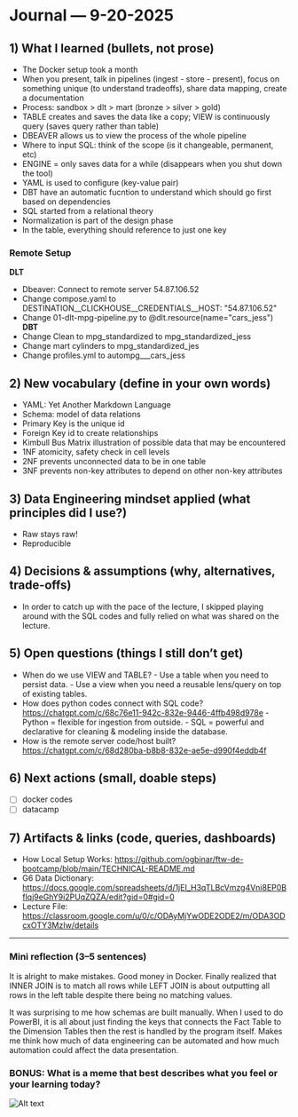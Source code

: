 # Journal — 9-20-2025

## 1) What I learned (bullets, not prose)
- The Docker setup took a month
- When you present, talk in pipelines (ingest - store - present), focus on something unique (to understand tradeoffs), share data mapping, create a documentation
- Process: sandbox > dlt > mart (bronze > silver > gold)
- TABLE creates and saves the data like a copy; VIEW is continuously query (saves query rather than table)
- DBEAVER allows us to view the process of the whole pipeline
- Where to input SQL: think of the scope (is it changeable, permanent, etc)
- ENGINE = only saves data for a while (disappears when you shut down the tool)
- YAML is used to configure (key-value pair)
- DBT have an automatic fucntion to understand which should go first based on dependencies
- SQL started from a relational theory
- Normalization is part of the design phase
- In the table, everything should reference to just one key

### Remote Setup
**DLT**
- Dbeaver: Connect to remote server 54.87.106.52
- Change compose.yaml to DESTINATION__CLICKHOUSE__CREDENTIALS__HOST:       "54.87.106.52"
- Change 01-dlt-mpg-pipeline.py to @dlt.resource(name="cars_jess")
**DBT**
- Change Clean to mpg_standardized to mpg_standardized_jess
- Change mart cylinders to mpg_standardized_jes
- Change profiles.yml to autompg___cars_jess

## 2) New vocabulary (define in your own words)
- YAML: Yet Another Markdown Language
- Schema: model of data relations
- Primary Key is the unique id
- Foreign Key id to create relationships
- Kimbull Bus Matrix illustration of possible data that may be encountered
- 1NF atomicity, safety check in cell levels
- 2NF prevents unconnected data to be in one table
- 3NF prevents non-key attributes to depend on other non-key attributes

## 3) Data Engineering mindset applied (what principles did I use?)
- Raw stays raw!
- Reproducible

## 4) Decisions & assumptions (why, alternatives, trade-offs)
- In order to catch up with the pace of the lecture, I skipped playing around with the SQL codes and fully relied on what was shared on the lecture.

## 5) Open questions (things I still don’t get)
- When do we use VIEW and TABLE?
      - Use a table when you need to persist data.
      - Use a view when you need a reusable lens/query on top of existing tables.
- How does python codes connect with SQL code? https://chatgpt.com/c/68c76e11-942c-832e-9446-4ffb498d978e
      - Python = flexible for ingestion from outside.
      - SQL = powerful and declarative for cleaning & modeling inside the database.
- How is the remote server code/host built? https://chatgpt.com/c/68d280ba-b8b8-832e-ae5e-d990f4eddb4f

## 6) Next actions (small, doable steps)
- [ ] docker codes
- [ ] datacamp

## 7) Artifacts & links (code, queries, dashboards)
- How Local Setup Works: https://github.com/ogbinar/ftw-de-bootcamp/blob/main/TECHNICAL-README.md
- G6 Data Dictionary:  https://docs.google.com/spreadsheets/d/1jEI_H3qTLBcVmzg4Vni8EP0Bflqj9eGhY9i2PUqZQZA/edit?gid=0#gid=0 
- Lecture File: https://classroom.google.com/u/0/c/ODAyMjYwODE2ODE2/m/ODA3ODcxOTY3MzIw/details

---

### Mini reflection (3–5 sentences)
It is alright to make mistakes. Good money in Docker. Finally realized that INNER JOIN is to match all rows while LEFT JOIN is about outputting all rows in the left table despite there being no matching values.

It was surprising to me how schemas are built manually. When I used to do PowerBI, it is all about just finding the keys that connects the Fact Table to the Dimension Tables then the rest is handled by the program itself. Makes me think how much of data engineering can be automated and how much automation could affect the data presentation.


### BONUS: What is a meme that best describes what you feel or your learning today?

![Alt text](https://substackcdn.com/image/fetch/$s_!SZ79!,f_auto,q_auto:good,fl_progressive:steep/https%3A%2F%2Fsubstack-post-media.s3.amazonaws.com%2Fpublic%2Fimages%2F3ecbeeca-11a3-43ec-af39-017b59a460a7_500x500.jpeg)

